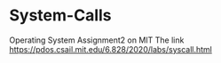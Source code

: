# System-Calls
Operating System Assignment2 on MIT
The link
https://pdos.csail.mit.edu/6.828/2020/labs/syscall.html
